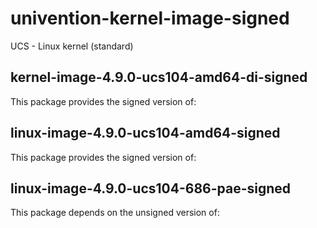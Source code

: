 # univention-kernel-image-signed
UCS - Linux kernel (standard)

## kernel-image-4.9.0-ucs104-amd64-di-signed
This package provides the signed version of:

## linux-image-4.9.0-ucs104-amd64-signed
This package provides the signed version of:

## linux-image-4.9.0-ucs104-686-pae-signed
This package depends on the unsigned version of:
